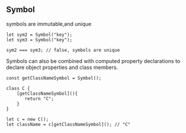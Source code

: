 ## Symbol

symbols are immutable,and unique

```
let sym2 = Symbol("key");
let sym3 = Symbol("key");

sym2 === sym3; // false, symbols are unique
```

Symbols can also be combined with computed property declarations to declare object properties and class members.


```
const getClassNameSymbol = Symbol();

class C {
    [getClassNameSymbol](){
       return "C";
    }
}

let c = new C();
let className = c[getClassNameSymbol](); // "C"
```